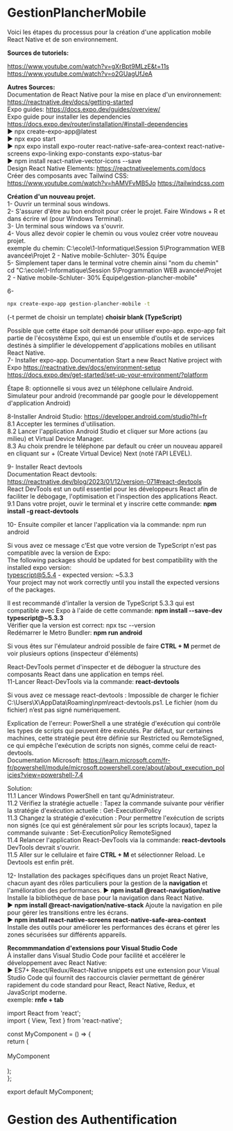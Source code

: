 # GestionPlancherMobile
Voici les étapes du processus pour la création d'une application mobile React Native et de son environnement.

**Sources de tutoriels:**

https://www.youtube.com/watch?v=gXrBpt9MLzE&t=11s  
https://www.youtube.com/watch?v=o2GUagUfJeA

**Autres Sources:**  
Documentation de React Native pour la mise en place d'un environnement: https://reactnative.dev/docs/getting-started  
Expo guides: https://docs.expo.dev/guides/overview/   
Expo guide pour installer les dependencies  https://docs.expo.dev/router/installation/#install-dependencies  
► npx create-expo-app@latest  
► npx expo start  
► npx expo install expo-router react-native-safe-area-context react-native-screens expo-linking expo-constants expo-status-bar  
► npm install react-native-vector-icons --save         
Design React Native Elements: https://reactnativeelements.com/docs  
Créer des composants avec Tailwind CSS: https://www.youtube.com/watch?v=hAMVFvMB5Jo  https://tailwindcss.com  


**Création d'un nouveau projet.**  
1- Ouvrir un terminal sous windows.  
2- S'assurer d'être au bon endroit pour créer le projet.  Faire Windows + R et dans écrire wl (pour Windows Terminal).  
3- Un terminal sous windows va s'ouvrir.  
4- Vous allez devoir copier le chemin ou vous voulez créer votre nouveau projet.  
    exemple du chemin: C:\ecole\1-Informatique\Session 5\Programmation WEB avancée\Projet 2 - Native mobile-Schluter- 30% Équipe  
5- Simplement taper dans le terminal votre chemin ainsi "nom du chemin"  
    cd "C:\ecole\1-Informatique\Session 5\Programmation WEB avancée\Projet 2 - Native mobile-Schluter- 30% Équipe\gestion-plancher-mobile"  

6-  
```bash
npx create-expo-app gestion-plancher-mobile -t
```    
(-t permet de choisir un template)  **choisir blank (TypeScript)**  



Possible que cette étape soit demandé pour utiliser expo-app. 
expo-app fait partie de l'écosystème Expo, qui est un ensemble d'outils et de services destinés à simplifier le développement d'applications mobiles en utilisant React Native.  
7- Installer expo-app. 
Documentation Start a new React Native project with Expo https://reactnative.dev/docs/environment-setup  
https://docs.expo.dev/get-started/set-up-your-environment/?platform 

Étape 8: optionnelle si vous avez un téléphone cellulaire Android.  
Simulateur pour android (recommandé par google pour le développement d'application Android)  

8-Installer Android Studio: https://developer.android.com/studio?hl=fr  
8.1 Accepter les termines d'utilisation.  
8.2 Lancer l'application Android Studio et cliquer sur More actions (au milieu) et Virtual Device Manager.  
8.3 Au choix prendre le téléphone par default ou créer un nouveau appareil en cliquant sur + (Create Virtual Device) Next (noté l'API LEVEL).  

9- Installer React devtools  
Documentation React devtools: https://reactnative.dev/blog/2023/01/12/version-071#react-devtools  
React DevTools est un outil essentiel pour les développeurs React afin de faciliter le débogage, l'optimisation et l'inspection des applications React. 
9.1 Dans votre projet, ouvir le terminal et y inscrire cette commande: **npm install -g react-devtools**  

10- Ensuite compiler et lancer l'application via la commande: npm run android  

Si vous avez ce message c'Est que votre version de TypeScript n'est pas compatible avec la version de Expo:  
The following packages should be updated for best compatibility with the installed expo version:  
  typescript@5.5.4 - expected version: ~5.3.3  
Your project may not work correctly until you install the expected versions of the packages.  

Il est recommandé d'intaller la version de TypeScript 5.3.3 qui est compatible avec Expo à l'aide de cette commande: **npm install --save-dev typescript@~5.3.3**  
Vérifier que la version est correct: npx tsc --version  
Redémarrer le Metro Bundler: **npm run android**  

Si vous êtes sur l'émulateur android possible de faire **CTRL + M** permet de voir plusieurs options (inspecteur d'éléments)  

React-DevTools permet d'inspecter et de déboguer la structure des composants React dans une application en temps réel.  
11-Lancer React-DevTools via la commande: **react-devtools**  

Si vous avez ce message react-devtools : Impossible de charger le fichier C:\Users\X\AppData\Roaming\npm\react-devtools.ps1. Le fichier (nom du fichier) n’est pas signé numériquement.  

Explication de l'erreur: PowerShell a une stratégie d'exécution qui contrôle les types de scripts qui peuvent être exécutés. Par défaut, sur certaines machines, cette stratégie peut être définie sur Restricted ou RemoteSigned, ce qui empêche l'exécution de scripts non signés, comme celui de react-devtools.  
Documentation Microsoft: https://learn.microsoft.com/fr-fr/powershell/module/microsoft.powershell.core/about/about_execution_policies?view=powershell-7.4   

Solution:  
11.1 Lancer Windows PowerShell en tant qu'Administrateur.  
11.2 Vérifiez la stratégie actuelle : Tapez la commande suivante pour vérifier la stratégie d'exécution actuelle : Get-ExecutionPolicy  
11.3 Changez la stratégie d'exécution : Pour permettre l'exécution de scripts non signés (ce qui est généralement sûr pour les scripts locaux), tapez la commande suivante : Set-ExecutionPolicy RemoteSigned  
11.4 Relancer l'application React-DevTools via la commande: **react-devtools**  
DevTools devrait s'ouvrir.  
11.5 Aller sur le cellulaire et faire **CTRL + M** et sélectionner Reload. Le Devtools est enfin prêt.  

12- Installation des packages spécifiques dans un projet React Native, chacun ayant des rôles particuliers pour la gestion de la **navigation** et l'amélioration des performances.
► **npm install @react-navigation/native**  Installe la bibliothèque de base pour la navigation dans React Native.  
► **npm install @react-navigation/native-stack**  Ajoute la navigation en pile pour gérer les transitions entre les écrans.  
► **npm install react-native-screens react-native-safe-area-context**  Installe des outils pour améliorer les performances des écrans et gérer les zones sécurisées sur différents appareils.  


**Recommmandation d'extensions pour Visual Studio Code**  
À installer dans Visual Studio Code pour facilité et accélérer le développement avec React Native:    
► ES7+ React/Redux/React-Native snippets est une extension pour Visual Studio Code qui fournit des raccourcis clavier permettant de générer rapidement du code standard pour React, React Native, Redux, et JavaScript moderne.  
exemple: **rnfe + tab**  
  
import React from 'react';  
import { View, Text } from 'react-native';  
  
const MyComponent = () => {  
  return (  
    <View>  
      <Text>MyComponent</Text>  
    </View>  
  );  
};  

export default MyComponent;  

# Gestion des Authentification  
